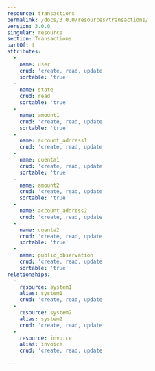 ```yaml
---
resource: transactions
permalink: /docs/3.0.0/resources/transactions/
version: 3.0.0
singular: resource
section: Transactions
partOf: t
attributes:
  -
    name: user
    crud: 'create, read, update'
    sortable: 'true'
  -
    name: state
    crud: read
    sortable: 'true'
  -
    name: amount1
    crud: 'create, read, update'
    sortable: 'true'
  -
    name: account_address1
    crud: 'create, read, update'
  -
    name: cuenta1
    crud: 'create, read, update'
    sortable: 'true'
  -
    name: amount2
    crud: 'create, read, update'
    sortable: 'true'
  -
    name: account_address2
    crud: 'create, read, update'
  -
    name: cuenta2
    crud: 'create, read, update'
    sortable: 'true'
  -
    name: public_observation
    crud: 'create, read, update'
    sortable: 'true'
relationships:
  -
    resource: system1
    alias: system1
    crud: 'create, read, update'
  -
    resource: system2
    alias: system2
    crud: 'create, read, update'
  -
    resource: invoice
    alias: invoice
    crud: 'create, read, update'

---
```

